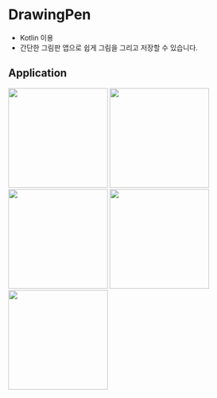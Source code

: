 # DrawingPen
- Kotlin 이용
- 간단한 그림판 앱으로 쉽게 그림을 그리고 저장할 수 있습니다.

## Application
<div>
<img width="200" src="https://user-images.githubusercontent.com/45057493/102852060-b807cc00-4460-11eb-87bb-18a363e6120f.jpg">
<img width="200" src="https://user-images.githubusercontent.com/45057493/102852122-da99e500-4460-11eb-8f64-704fd242ab13.jpg">
<img width="200" src="https://user-images.githubusercontent.com/45057493/102852128-dcfc3f00-4460-11eb-8894-fbfdf8e4a1a8.jpg">
<img width="200" src="https://user-images.githubusercontent.com/45057493/102852131-df5e9900-4460-11eb-85b7-e83672cb88fe.jpg">
<img width="200" src="https://user-images.githubusercontent.com/45057493/102852135-e1285c80-4460-11eb-8f84-5d1c6841b268.jpg">
</div>
